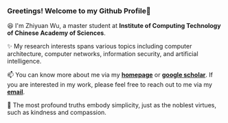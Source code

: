 ### Greetings! Welcome to my Github Profile👋

😆 I'm Zhiyuan Wu, a master student at **Institute of Computing Technology of Chinese Academy of Sciences**.

✨ My research interests spans various topics including computer architecture, computer networks, information security, and artificial intelligence.

📫 You can know more about me via my [**homepage**](https://wuzhiyuan2000.github.io/) or [**google scholar**](https://scholar.google.com/citations?user=Ry0tmJUAAAAJ&hl=en). If you are interested in my work, please feel free to reach out to me via my [**email**](wuzhiyuan22s@ict.ac.cn).

🌱 The most profound truths embody simplicity, just as the noblest virtues, such as kindness and compassion. 

